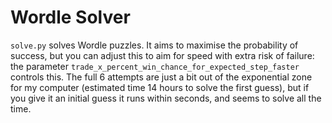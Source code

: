 # Wordle Solver

`solve.py` solves Wordle puzzles. It aims to maximise the probability of success, but you can adjust this to aim for speed with extra risk of failure: the parameter `trade_x_percent_win_chance_for_expected_step_faster` controls this. The full 6 attempts are just a bit out of the exponential zone for my computer (estimated time 14 hours to solve the first guess), but if you give it an initial guess it runs within seconds, and seems to solve all the time.
